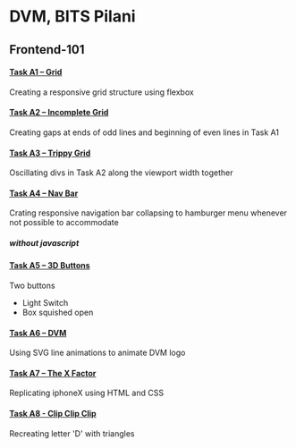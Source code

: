 # DVM, BITS Pilani
## Frontend-101
#### [Task A1 – Grid](https://akshit-patel.github.io/frontend-101/SET%20A/A1%20-%20Grid/A1.html)
Creating a responsive grid structure using
flexbox
#### [Task A2 – Incomplete Grid](https://akshit-patel.github.io/frontend-101/SET%20A/A2-%20Incomplete%20Grid/A2.html)
Creating gaps at ends of odd lines and beginning of even lines in Task A1
#### [Task A3 – Trippy Grid](https://akshit-patel.github.io/frontend-101/SET%20A/A3-Trippy%20Grid/A3.html)
Oscillating divs in Task A2 along the viewport width together 
#### [Task A4 – Nav Bar](https://akshit-patel.github.io/frontend-101/SET%20A/A4-%20Nav%20Bar/A4.html)
Crating responsive navigation bar collapsing to hamburger menu whenever not possible to accommodate 
##### without javascript
#### [Task A5 – 3D Buttons](https://akshit-patel.github.io/frontend-101/SET%20A/A5-%203D%20Buttons/A5.html)
Two buttons 


- Light Switch
- Box squished open
#### [Task A6 – DVM](https://akshit-patel.github.io/frontend-101/SET%20A/A6-DVM/A6.html)
Using SVG line animations to animate DVM logo

#### [Task A7 – The X Factor](https://akshit-patel.github.io/frontend-101/SET%20A/A7-%20iphoneX/A7.html)
Replicating iphoneX using HTML and CSS
#### [Task A8 - Clip Clip Clip](https://akshit-patel.github.io/frontend-101/SET%20A/A8-%20Clip%20Clip%20Clip/A8.html)
Recreating letter 'D' with triangles
